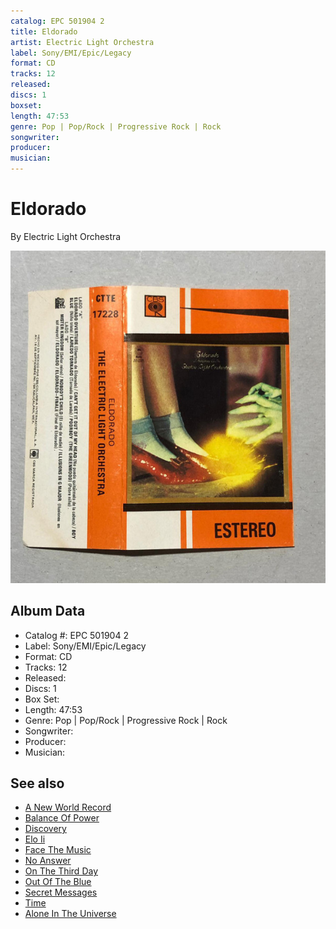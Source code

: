 ```yaml
---
catalog: EPC 501904 2
title: Eldorado
artist: Electric Light Orchestra
label: Sony/EMI/Epic/Legacy
format: CD
tracks: 12
released: 
discs: 1
boxset: 
length: 47:53
genre: Pop | Pop/Rock | Progressive Rock | Rock
songwriter: 
producer: 
musician: 
---
```


# Eldorado

By Electric Light Orchestra

![](../../assets/cdcovers/Electric_Light_Orchestra-Eldorado.png)

## Album Data

- Catalog #: EPC 501904 2
- Label: Sony/EMI/Epic/Legacy
- Format: CD
- Tracks: 12
- Released: 
- Discs: 1
- Box Set: 
- Length: 47:53
- Genre: Pop | Pop/Rock | Progressive Rock | Rock
- Songwriter: 
- Producer: 
- Musician: 


## See also

- [A New World Record](A_New_World_Record.md)
- [Balance Of Power](Balance_Of_Power.md)
- [Discovery](Discovery.md)
- [Elo Ii](Elo_Ii.md)
- [Face The Music](Face_The_Music.md)
- [No Answer](No_Answer.md)
- [On The Third Day](On_The_Third_Day.md)
- [Out Of The Blue](Out_Of_The_Blue.md)
- [Secret Messages](Secret_Messages.md)
- [Time](Time.md)
- [Alone In The Universe](../Jeff_Lynne/Alone_In_The_Universe.md)
